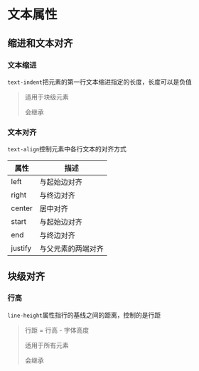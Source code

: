 # 文本属性

## 缩进和文本对齐

### 文本缩进

`text-indent`把元素的第一行文本缩进指定的长度，长度可以是负值

> 适用于块级元素
>
> 会继承

### 文本对齐

`text-align`控制元素中各行文本的对齐方式

| 属性    | 描述               |
| ------- | ------------------ |
| left    | 与起始边对齐       |
| right   | 与终边对齐         |
| center  | 居中对齐           |
| start   | 与起始边对齐       |
| end     | 与终边对齐         |
| justify | 与父元素的两端对齐 |

## 块级对齐

### 行高

`line-height`属性指行的基线之间的距离，控制的是行距

> 行距 = 行高 - 字体高度
>
> 适用于所有元素
>
> 会继承
